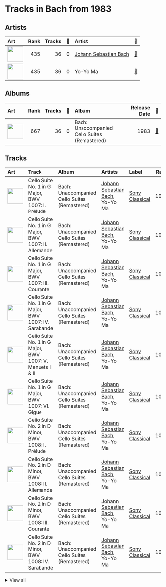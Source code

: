# Tracks in Bach from 1983

## Artists

| Art | Rank | Tracks | 💚 | Artist | 🔗 |
|:---|---:|---:|---:|:---|:---|
| <img src="https://i.scdn.co/image/a2ec08fe69ecec2748fbc764aede8f1b03ae8f88" alt="" width="50" /> | 435 | 36 | 0 | [Johann Sebastian Bach](../../../artists/johann_sebastian_bach/overview.md) | [🔗](https://open.spotify.com/artist/5aIqB5nVVvmFsvSdExz408) |
| <img src="https://i.scdn.co/image/ab6761610000e5ebfb0fcd51414e7bbe85e00b6f" alt="" width="50" /> | 435 | 36 | 0 | Yo-Yo Ma | [🔗](https://open.spotify.com/artist/5Dl3HXZjG6ZOWT5cV375lk) |

## Albums

| Art | Rank | Tracks | 💚 | Album | Release Date | 🔗 |
|:---|---:|---:|---:|:---|---:|:---|
| <img src="https://i.scdn.co/image/ab67616d0000b273261feb89ee859b598bd34a97" alt="" width="50" /> | 667 | 36 | 0 | Bach: Unaccompanied Cello Suites (Remastered) | 1983 | [🔗](https://open.spotify.com/album/2OpnKgmVYPEN2GldgBponI) |

## Tracks



| Art | Track | Album | Artists | Label | Rank | 💚 | 🔗 |
|:---|:---|:---|:---|:---|---:|:---|:---|
| <img src="https://i.scdn.co/image/ab67616d0000b273261feb89ee859b598bd34a97" alt="" width="50" /> | Cello Suite No. 1 in G Major, BWV 1007: I. Prélude | Bach: Unaccompanied Cello Suites (Remastered) | [Johann Sebastian Bach](../../../artists/johann_sebastian_bach/overview.md), Yo-Yo Ma | [Sony Classical](../../../labels/sony_classical) | 1018 | | [🔗](https://open.spotify.com/track/61dYvvfIRtIDFuqZypPAta) |
| <img src="https://i.scdn.co/image/ab67616d0000b273261feb89ee859b598bd34a97" alt="" width="50" /> | Cello Suite No. 1 in G Major, BWV 1007: II. Allemande | Bach: Unaccompanied Cello Suites (Remastered) | [Johann Sebastian Bach](../../../artists/johann_sebastian_bach/overview.md), Yo-Yo Ma | [Sony Classical](../../../labels/sony_classical) | 1018 | | [🔗](https://open.spotify.com/track/1gs4pls8VN4StOUYSVG0nU) |
| <img src="https://i.scdn.co/image/ab67616d0000b273261feb89ee859b598bd34a97" alt="" width="50" /> | Cello Suite No. 1 in G Major, BWV 1007: III. Courante | Bach: Unaccompanied Cello Suites (Remastered) | [Johann Sebastian Bach](../../../artists/johann_sebastian_bach/overview.md), Yo-Yo Ma | [Sony Classical](../../../labels/sony_classical) | 1018 | | [🔗](https://open.spotify.com/track/70rlzUf9y1skkI3agyvbjg) |
| <img src="https://i.scdn.co/image/ab67616d0000b273261feb89ee859b598bd34a97" alt="" width="50" /> | Cello Suite No. 1 in G Major, BWV 1007: IV. Sarabande | Bach: Unaccompanied Cello Suites (Remastered) | [Johann Sebastian Bach](../../../artists/johann_sebastian_bach/overview.md), Yo-Yo Ma | [Sony Classical](../../../labels/sony_classical) | 1018 | | [🔗](https://open.spotify.com/track/7jOJwH4kze92qMREpVI4cr) |
| <img src="https://i.scdn.co/image/ab67616d0000b273261feb89ee859b598bd34a97" alt="" width="50" /> | Cello Suite No. 1 in G Major, BWV 1007: V. Menuets I & II | Bach: Unaccompanied Cello Suites (Remastered) | [Johann Sebastian Bach](../../../artists/johann_sebastian_bach/overview.md), Yo-Yo Ma | [Sony Classical](../../../labels/sony_classical) | 1018 | | [🔗](https://open.spotify.com/track/4JXQV1LS3lw09MwCFFASso) |
| <img src="https://i.scdn.co/image/ab67616d0000b273261feb89ee859b598bd34a97" alt="" width="50" /> | Cello Suite No. 1 in G Major, BWV 1007: VI. Gigue | Bach: Unaccompanied Cello Suites (Remastered) | [Johann Sebastian Bach](../../../artists/johann_sebastian_bach/overview.md), Yo-Yo Ma | [Sony Classical](../../../labels/sony_classical) | 1018 | | [🔗](https://open.spotify.com/track/7BWwT75IPTKbHbxn4P6Bwm) |
| <img src="https://i.scdn.co/image/ab67616d0000b273261feb89ee859b598bd34a97" alt="" width="50" /> | Cello Suite No. 2 in D Minor, BWV 1008: I. Prélude | Bach: Unaccompanied Cello Suites (Remastered) | [Johann Sebastian Bach](../../../artists/johann_sebastian_bach/overview.md), Yo-Yo Ma | [Sony Classical](../../../labels/sony_classical) | 1018 | | [🔗](https://open.spotify.com/track/5BSTDnS8drJLOwpL4Co4K2) |
| <img src="https://i.scdn.co/image/ab67616d0000b273261feb89ee859b598bd34a97" alt="" width="50" /> | Cello Suite No. 2 in D Minor, BWV 1008: II. Allemande | Bach: Unaccompanied Cello Suites (Remastered) | [Johann Sebastian Bach](../../../artists/johann_sebastian_bach/overview.md), Yo-Yo Ma | [Sony Classical](../../../labels/sony_classical) | 1018 | | [🔗](https://open.spotify.com/track/5zlzCvtuUTEDWOTdqWlizb) |
| <img src="https://i.scdn.co/image/ab67616d0000b273261feb89ee859b598bd34a97" alt="" width="50" /> | Cello Suite No. 2 in D Minor, BWV 1008: III. Courante | Bach: Unaccompanied Cello Suites (Remastered) | [Johann Sebastian Bach](../../../artists/johann_sebastian_bach/overview.md), Yo-Yo Ma | [Sony Classical](../../../labels/sony_classical) | 1018 | | [🔗](https://open.spotify.com/track/3foD7uASyvlyCwIq2y9zxB) |
| <img src="https://i.scdn.co/image/ab67616d0000b273261feb89ee859b598bd34a97" alt="" width="50" /> | Cello Suite No. 2 in D Minor, BWV 1008: IV. Sarabande | Bach: Unaccompanied Cello Suites (Remastered) | [Johann Sebastian Bach](../../../artists/johann_sebastian_bach/overview.md), Yo-Yo Ma | [Sony Classical](../../../labels/sony_classical) | 1018 | | [🔗](https://open.spotify.com/track/1hzmdkWXise3bM612puWKi) |


<details>
<summary>View all</summary>

| Art | Track | Album | Artists | Label | Rank | 💚 | 🔗 |
|:---|:---|:---|:---|:---|---:|:---|:---|
| <img src="https://i.scdn.co/image/ab67616d0000b273261feb89ee859b598bd34a97" alt="" width="50" /> | Cello Suite No. 2 in D Minor, BWV 1008: V. Menuets I & II | Bach: Unaccompanied Cello Suites (Remastered) | [Johann Sebastian Bach](../../../artists/johann_sebastian_bach/overview.md), Yo-Yo Ma | [Sony Classical](../../../labels/sony_classical) | 1018 | | [🔗](https://open.spotify.com/track/5jpgQbRi4tmOckoeF3v1ye) |
| <img src="https://i.scdn.co/image/ab67616d0000b273261feb89ee859b598bd34a97" alt="" width="50" /> | Cello Suite No. 2 in D Minor, BWV 1008: VI. Gigue | Bach: Unaccompanied Cello Suites (Remastered) | [Johann Sebastian Bach](../../../artists/johann_sebastian_bach/overview.md), Yo-Yo Ma | [Sony Classical](../../../labels/sony_classical) | 1018 | | [🔗](https://open.spotify.com/track/5A00HKycJpzTqjo8f9RzkR) |
| <img src="https://i.scdn.co/image/ab67616d0000b273261feb89ee859b598bd34a97" alt="" width="50" /> | Cello Suite No. 3 in C Major, BWV 1009: I. Prélude | Bach: Unaccompanied Cello Suites (Remastered) | [Johann Sebastian Bach](../../../artists/johann_sebastian_bach/overview.md), Yo-Yo Ma | [Sony Classical](../../../labels/sony_classical) | 1018 | | [🔗](https://open.spotify.com/track/5LhmKtk4jyC1J7eOmJTNBO) |
| <img src="https://i.scdn.co/image/ab67616d0000b273261feb89ee859b598bd34a97" alt="" width="50" /> | Cello Suite No. 3 in C Major, BWV 1009: II. Allemande | Bach: Unaccompanied Cello Suites (Remastered) | [Johann Sebastian Bach](../../../artists/johann_sebastian_bach/overview.md), Yo-Yo Ma | [Sony Classical](../../../labels/sony_classical) | 1018 | | [🔗](https://open.spotify.com/track/3iTDxBDvLKwQCKd7OIbNPK) |
| <img src="https://i.scdn.co/image/ab67616d0000b273261feb89ee859b598bd34a97" alt="" width="50" /> | Cello Suite No. 3 in C Major, BWV 1009: III. Courante | Bach: Unaccompanied Cello Suites (Remastered) | [Johann Sebastian Bach](../../../artists/johann_sebastian_bach/overview.md), Yo-Yo Ma | [Sony Classical](../../../labels/sony_classical) | 1018 | | [🔗](https://open.spotify.com/track/2gKIaMUAXrVgjJBpxbPrSM) |
| <img src="https://i.scdn.co/image/ab67616d0000b273261feb89ee859b598bd34a97" alt="" width="50" /> | Cello Suite No. 3 in C Major, BWV 1009: IV. Sarabande | Bach: Unaccompanied Cello Suites (Remastered) | [Johann Sebastian Bach](../../../artists/johann_sebastian_bach/overview.md), Yo-Yo Ma | [Sony Classical](../../../labels/sony_classical) | 1018 | | [🔗](https://open.spotify.com/track/5MvmCcMhBScIqli00VTblQ) |
| <img src="https://i.scdn.co/image/ab67616d0000b273261feb89ee859b598bd34a97" alt="" width="50" /> | Cello Suite No. 3 in C Major, BWV 1009: V. Bourrées I & II | Bach: Unaccompanied Cello Suites (Remastered) | [Johann Sebastian Bach](../../../artists/johann_sebastian_bach/overview.md), Yo-Yo Ma | [Sony Classical](../../../labels/sony_classical) | 1018 | | [🔗](https://open.spotify.com/track/2smEq3BRk5JHBkBWFLupUr) |
| <img src="https://i.scdn.co/image/ab67616d0000b273261feb89ee859b598bd34a97" alt="" width="50" /> | Cello Suite No. 3 in C Major, BWV 1009: VI. Gigue | Bach: Unaccompanied Cello Suites (Remastered) | [Johann Sebastian Bach](../../../artists/johann_sebastian_bach/overview.md), Yo-Yo Ma | [Sony Classical](../../../labels/sony_classical) | 1018 | | [🔗](https://open.spotify.com/track/1M5hs1k7GLZU237dOqLdkH) |
| <img src="https://i.scdn.co/image/ab67616d0000b273261feb89ee859b598bd34a97" alt="" width="50" /> | Cello Suite No. 4 in E-Flat Major, BWV 1010: I. Prélude | Bach: Unaccompanied Cello Suites (Remastered) | [Johann Sebastian Bach](../../../artists/johann_sebastian_bach/overview.md), Yo-Yo Ma | [Sony Classical](../../../labels/sony_classical) | 1018 | | [🔗](https://open.spotify.com/track/0dDcSr2vBxvILNB8oTpI01) |
| <img src="https://i.scdn.co/image/ab67616d0000b273261feb89ee859b598bd34a97" alt="" width="50" /> | Cello Suite No. 4 in E-Flat Major, BWV 1010: II. Allemande | Bach: Unaccompanied Cello Suites (Remastered) | [Johann Sebastian Bach](../../../artists/johann_sebastian_bach/overview.md), Yo-Yo Ma | [Sony Classical](../../../labels/sony_classical) | 1018 | | [🔗](https://open.spotify.com/track/3oPPgAxqczl1Hx0rBhtTDH) |
| <img src="https://i.scdn.co/image/ab67616d0000b273261feb89ee859b598bd34a97" alt="" width="50" /> | Cello Suite No. 4 in E-Flat Major, BWV 1010: III. Courante | Bach: Unaccompanied Cello Suites (Remastered) | [Johann Sebastian Bach](../../../artists/johann_sebastian_bach/overview.md), Yo-Yo Ma | [Sony Classical](../../../labels/sony_classical) | 1018 | | [🔗](https://open.spotify.com/track/2oSSC6Si36uySfMMhqN3Ck) |
| <img src="https://i.scdn.co/image/ab67616d0000b273261feb89ee859b598bd34a97" alt="" width="50" /> | Cello Suite No. 4 in E-Flat Major, BWV 1010: IV. Sarabande | Bach: Unaccompanied Cello Suites (Remastered) | [Johann Sebastian Bach](../../../artists/johann_sebastian_bach/overview.md), Yo-Yo Ma | [Sony Classical](../../../labels/sony_classical) | 1018 | | [🔗](https://open.spotify.com/track/2Ayg18tDjY3l4ZDNN5vq6O) |
| <img src="https://i.scdn.co/image/ab67616d0000b273261feb89ee859b598bd34a97" alt="" width="50" /> | Cello Suite No. 4 in E-Flat Major, BWV 1010: V. Bourrées I & II | Bach: Unaccompanied Cello Suites (Remastered) | [Johann Sebastian Bach](../../../artists/johann_sebastian_bach/overview.md), Yo-Yo Ma | [Sony Classical](../../../labels/sony_classical) | 1018 | | [🔗](https://open.spotify.com/track/7pEmROhQAmH6xGjhlaMTEm) |
| <img src="https://i.scdn.co/image/ab67616d0000b273261feb89ee859b598bd34a97" alt="" width="50" /> | Cello Suite No. 4 in E-Flat Major, BWV 1010: VI. Gigue | Bach: Unaccompanied Cello Suites (Remastered) | [Johann Sebastian Bach](../../../artists/johann_sebastian_bach/overview.md), Yo-Yo Ma | [Sony Classical](../../../labels/sony_classical) | 1018 | | [🔗](https://open.spotify.com/track/2Y9HshitG2sK0LZjNHsVJC) |
| <img src="https://i.scdn.co/image/ab67616d0000b273261feb89ee859b598bd34a97" alt="" width="50" /> | Cello Suite No. 5 in C Minor, BWV 1011: I. Prélude | Bach: Unaccompanied Cello Suites (Remastered) | [Johann Sebastian Bach](../../../artists/johann_sebastian_bach/overview.md), Yo-Yo Ma | [Sony Classical](../../../labels/sony_classical) | 1018 | | [🔗](https://open.spotify.com/track/7ekIYM7PEFS47LwMes5Y5g) |
| <img src="https://i.scdn.co/image/ab67616d0000b273261feb89ee859b598bd34a97" alt="" width="50" /> | Cello Suite No. 5 in C Minor, BWV 1011: II. Allemande | Bach: Unaccompanied Cello Suites (Remastered) | [Johann Sebastian Bach](../../../artists/johann_sebastian_bach/overview.md), Yo-Yo Ma | [Sony Classical](../../../labels/sony_classical) | 1018 | | [🔗](https://open.spotify.com/track/4hB1M0RTIlrbC1DwA6XJ9Q) |
| <img src="https://i.scdn.co/image/ab67616d0000b273261feb89ee859b598bd34a97" alt="" width="50" /> | Cello Suite No. 5 in C Minor, BWV 1011: III. Courante | Bach: Unaccompanied Cello Suites (Remastered) | [Johann Sebastian Bach](../../../artists/johann_sebastian_bach/overview.md), Yo-Yo Ma | [Sony Classical](../../../labels/sony_classical) | 1018 | | [🔗](https://open.spotify.com/track/7HMiAI8QmUWgm5gCWFNH9O) |
| <img src="https://i.scdn.co/image/ab67616d0000b273261feb89ee859b598bd34a97" alt="" width="50" /> | Cello Suite No. 5 in C Minor, BWV 1011: IV. Sarabande | Bach: Unaccompanied Cello Suites (Remastered) | [Johann Sebastian Bach](../../../artists/johann_sebastian_bach/overview.md), Yo-Yo Ma | [Sony Classical](../../../labels/sony_classical) | 1018 | | [🔗](https://open.spotify.com/track/3TILjRV9ZYEEfJcF6Re3H4) |
| <img src="https://i.scdn.co/image/ab67616d0000b273261feb89ee859b598bd34a97" alt="" width="50" /> | Cello Suite No. 5 in C Minor, BWV 1011: V. Gavottes I & II | Bach: Unaccompanied Cello Suites (Remastered) | [Johann Sebastian Bach](../../../artists/johann_sebastian_bach/overview.md), Yo-Yo Ma | [Sony Classical](../../../labels/sony_classical) | 1018 | | [🔗](https://open.spotify.com/track/45wXZS6elH1pyW5jMkYPrp) |
| <img src="https://i.scdn.co/image/ab67616d0000b273261feb89ee859b598bd34a97" alt="" width="50" /> | Cello Suite No. 5 in C Minor, BWV 1011: VI. Gigue | Bach: Unaccompanied Cello Suites (Remastered) | [Johann Sebastian Bach](../../../artists/johann_sebastian_bach/overview.md), Yo-Yo Ma | [Sony Classical](../../../labels/sony_classical) | 1018 | | [🔗](https://open.spotify.com/track/1QnlHWGQfBbX9q7smtCtSq) |
| <img src="https://i.scdn.co/image/ab67616d0000b273261feb89ee859b598bd34a97" alt="" width="50" /> | Cello Suite No. 6 in D Major, BWV 1012: I. Prélude | Bach: Unaccompanied Cello Suites (Remastered) | [Johann Sebastian Bach](../../../artists/johann_sebastian_bach/overview.md), Yo-Yo Ma | [Sony Classical](../../../labels/sony_classical) | 1018 | | [🔗](https://open.spotify.com/track/7j8Zvc4SWkmjohXxuraria) |
| <img src="https://i.scdn.co/image/ab67616d0000b273261feb89ee859b598bd34a97" alt="" width="50" /> | Cello Suite No. 6 in D Major, BWV 1012: II. Allemande | Bach: Unaccompanied Cello Suites (Remastered) | [Johann Sebastian Bach](../../../artists/johann_sebastian_bach/overview.md), Yo-Yo Ma | [Sony Classical](../../../labels/sony_classical) | 1018 | | [🔗](https://open.spotify.com/track/3kCQjHGEzgy9JOqr6fgxDv) |
| <img src="https://i.scdn.co/image/ab67616d0000b273261feb89ee859b598bd34a97" alt="" width="50" /> | Cello Suite No. 6 in D Major, BWV 1012: III. Courante | Bach: Unaccompanied Cello Suites (Remastered) | [Johann Sebastian Bach](../../../artists/johann_sebastian_bach/overview.md), Yo-Yo Ma | [Sony Classical](../../../labels/sony_classical) | 1018 | | [🔗](https://open.spotify.com/track/1QSNIfsTBWNmQ2pplTD3xF) |
| <img src="https://i.scdn.co/image/ab67616d0000b273261feb89ee859b598bd34a97" alt="" width="50" /> | Cello Suite No. 6 in D Major, BWV 1012: IV. Sarabande | Bach: Unaccompanied Cello Suites (Remastered) | [Johann Sebastian Bach](../../../artists/johann_sebastian_bach/overview.md), Yo-Yo Ma | [Sony Classical](../../../labels/sony_classical) | 1018 | | [🔗](https://open.spotify.com/track/1X0ZNb4aZVPZhBrgWwJBJE) |
| <img src="https://i.scdn.co/image/ab67616d0000b273261feb89ee859b598bd34a97" alt="" width="50" /> | Cello Suite No. 6 in D Major, BWV 1012: V. Gavottes I & II | Bach: Unaccompanied Cello Suites (Remastered) | [Johann Sebastian Bach](../../../artists/johann_sebastian_bach/overview.md), Yo-Yo Ma | [Sony Classical](../../../labels/sony_classical) | 1018 | | [🔗](https://open.spotify.com/track/4R4FvSsQcwvAha9z0rhkSC) |
| <img src="https://i.scdn.co/image/ab67616d0000b273261feb89ee859b598bd34a97" alt="" width="50" /> | Cello Suite No. 6 in D Major, BWV 1012: VI. Gigue | Bach: Unaccompanied Cello Suites (Remastered) | [Johann Sebastian Bach](../../../artists/johann_sebastian_bach/overview.md), Yo-Yo Ma | [Sony Classical](../../../labels/sony_classical) | 1018 | | [🔗](https://open.spotify.com/track/0w9xYEvm1nd4S9v04zftup) |

</details>


